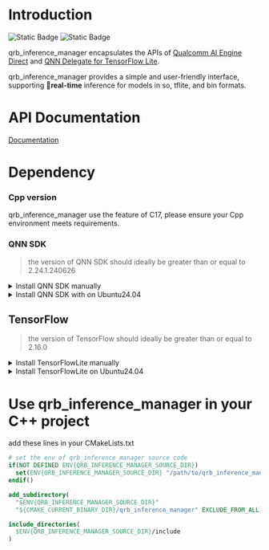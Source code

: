 # Introduction

![Static Badge](https://img.shields.io/badge/language-Cpp-green)
![Static Badge](https://img.shields.io/badge/executor-CPU_GPU_HTP-orange)

qrb_inference_manager encapsulates the APIs of [Qualcomm AI Engine Direct](https://docs.qualcomm.com/bundle/publicresource/topics/80-63442-50/overview.html) and [QNN Delegate for TensorFlow Lite](https://docs.qualcomm.com/bundle/publicresource/topics/80-63442-2/overview.html).<br>

qrb_inference_manager provides a simple and user-friendly interface, supporting 🚀**real-time** inference for models in so, tflite, and bin formats.

# API Documentation
[Documentation](./Documentation.md)

# Dependency

### Cpp version

qrb_inference_manager use the feature of C17, please ensure your Cpp environment meets requirements.

### QNN SDK

> the version of QNN SDK should ideally be greater than or equal to 2.24.1.240626

<details>
<summary>Install QNN SDK manually</summary>

download QNN SDK:

```bash
export QNN_SDK_VER="2.31.0.250130" && wget -P /opt/qcom https://softwarecenter.qualcomm.com/api/download/software/qualcomm_neural_processing_sdk/v${QNN_SDK_VER}.zip
```

copy the dependency:

> QNN libs are differentiated based on the build toolchains version, please refer to this [wiki](https://docs.qualcomm.com/bundle/publicresource/topics/80-63442-50/overview.html#supported-snapdragon-devices) to select correct version

```bash
export QNN_GCC_VER="aarch64-oe-linux-gcc11.2"
cd /opt/qcom && unzip v${QNN_SDK_VER}.zip -d /opt/qcom/qnn_sdk_v${QNN_SDK_VER} && rm -rf v${QNN_SDK_VER}.zip && \
cp -R /opt/qcom/qnn_sdk_v${QNN_SDK_VER}/qairt/${QNN_SDK_VER}/lib/${QNN_GCC_VER}/* /usr/local/lib && \
cp -R /opt/qcom/qnn_sdk_v${QNN_SDK_VER}/qairt/${QNN_SDK_VER}/include/QNN/* /usr/local/include && \
rm -rf /opt/qcom/qnn_sdk_v${QNN_SDK_VER} && \
```

</details>

<details>
<summary>Install QNN SDK with on Ubuntu24.04</summary>

```bash
sudo add-apt-repository ppa:ubuntu-qcom-iot/qcom-noble-ppa && \
sudo apt update && \
sudo apt install -y libqnn-dev libqnn1
```

</details>

## TensorFlow

> the version of TensorFlow should ideally be greater than or equal to 2.16.0

<details>
<summary>Install TensorFlowLite manually</summary>

download and build TensorFlow source code:

```bash
git clone --branch v2.16.1 https://github.com/tensorflow/tensorflow.git /opt/tensorflow && \
mkdir tflite-build && cd tflite-build && \
cmake ../tensorflow/lite/c && \
cmake --build . -j8 && \
cp ./libtensorflowlite_c.so /usr/local/lib
```
</details>

<details>
<summary>Install TensorFlowLite on Ubuntu24.04</summary>

```bash
sudo add-apt-repository ppa:ubuntu-qcom-iot/qcom-noble-ppa && \
sudo apt update && \
sudo apt install -y libtensorflow-lite-c-qcom1 libtensorflow-lite-qcom-dev
```

</details>

# Use qrb_inference_manager in your C++ project

add these lines in your CMakeLists.txt

```cmake
# set the env of qrb_inference_manager source code
if(NOT DEFINED ENV{QRB_INFERENCE_MANAGER_SOURCE_DIR})
  set(ENV{QRB_INFERENCE_MANAGER_SOURCE_DIR} "/path/to/qrb_inference_manager")
endif()

add_subdirectory(
  "$ENV{QRB_INFERENCE_MANAGER_SOURCE_DIR}"
  "${CMAKE_CURRENT_BINARY_DIR}/qrb_inference_manager" EXCLUDE_FROM_ALL)

include_directories(
  $ENV{QRB_INFERENCE_MANAGER_SOURCE_DIR}/include
)
```
